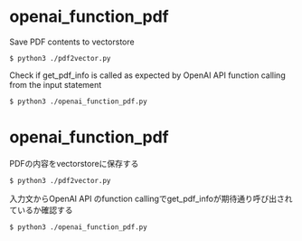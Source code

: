 # openai_function_pdf

Save PDF contents to vectorstore
```terminal
$ python3 ./pdf2vector.py
```

Check if get_pdf_info is called as expected by OpenAI API function calling from the input statement
```terminal
$ python3 ./openai_function_pdf.py
```

# openai_function_pdf
PDFの内容をvectorstoreに保存する
```terminal
$ python3 ./pdf2vector.py
```

入力文からOpenAI API のfunction callingでget_pdf_infoが期待通り呼び出されているか確認する
```terminal
$ python3 ./openai_function_pdf.py 
```
